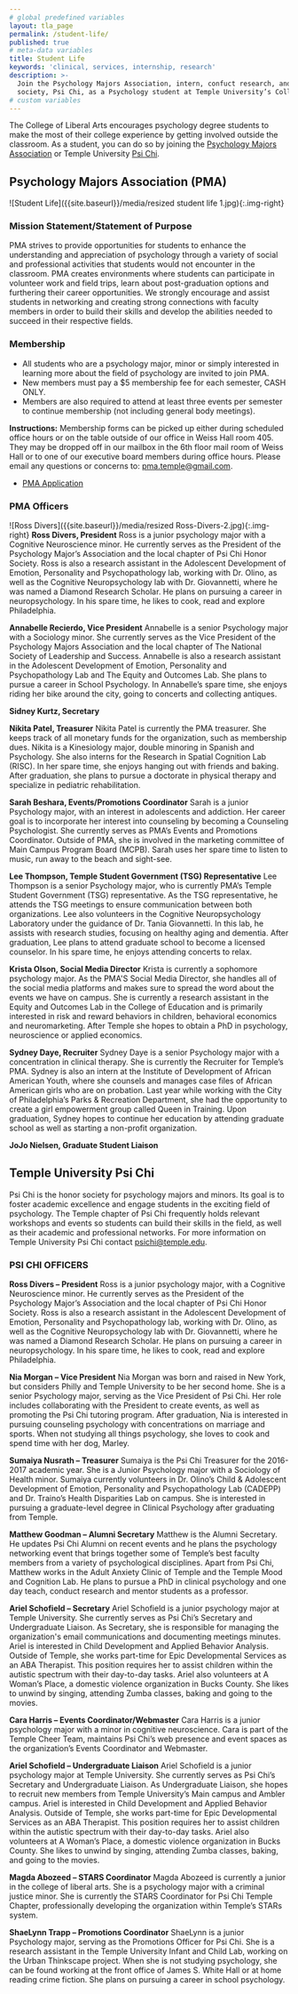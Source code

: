 ```yaml
---
# global predefined variables
layout: tla_page
permalink: /student-life/
published: true
# meta-data variables
title: Student Life
keywords: 'clinical, services, internship, research'
description: >-
  Join the Psychology Majors Association, intern, confuct research, and look into the Psychology honors
  society, Psi Chi, as a Psychology student at Temple University’s College of Liberal Arts.
# custom variables
---
```

The College of Liberal Arts encourages psychology degree students to make the most of their college experience by getting involved outside the classroom. As a student, you can do so by joining the [Psychology Majors Association](#psychology-majors-association-pma) or Temple University [Psi Chi](#temple-university-psi-chi).

## Psychology Majors Association (PMA)
![Student Life]({{site.baseurl}}/media/resized student life 1.jpg){:.img-right}
### Mission Statement/Statement of Purpose
PMA strives to provide opportunities for students to enhance the understanding and appreciation of psychology through a variety of social and professional activities that students would not encounter in the classroom. PMA creates environments where students can participate in volunteer work and field trips, learn about post-graduation options and furthering their career opportunities. We strongly encourage and assist students in networking and creating strong connections with faculty members in order to build their skills and develop the abilities needed to succeed in their respective fields.

### Membership
- All students who are a psychology major, minor or simply interested in learning more about the field of psychology are invited to join PMA.
- New members must pay a $5 membership fee for each semester, CASH ONLY.
- Members are also required to attend at least three events per semester to continue membership (not including general body meetings).

**Instructions:**
Membership forms can be picked up either during scheduled office hours or on the table outside of our office in Weiss Hall room 405. They may be dropped off in our mailbox in the 6th floor mail room of Weiss Hall or to one of our executive board members during office hours. Please email any questions or concerns to: [pma.temple@gmail.com](mailto:pma.temple@gmail.com).
- [PMA Application](https://docs.google.com/document/d/1K707rW8UIZFno13xj2xuhv5hTzrlgPuIS6XR1e0yq-0/edit?usp=sharing)

### PMA Officers
![Ross Divers]({{site.baseurl}}/media/resized Ross-Divers-2.jpg){:.img-right}
**Ross Divers, President**
Ross is a junior psychology major with a Cognitive Neuroscience minor. He currently serves as the President of the Psychology Major’s Association and the local chapter of Psi Chi Honor Society. Ross is also a research assistant in the Adolescent Development of Emotion, Personality and Psychopathology lab, working with Dr. Olino, as well as the Cognitive Neuropsychology lab with Dr. Giovannetti, where he was named a Diamond Research Scholar. He plans on pursuing a career in neuropsychology. In his spare time, he likes to cook, read and explore Philadelphia.

**Annabelle Recierdo, Vice President**
Annabelle is a senior Psychology major with a Sociology minor. She currently serves as the Vice President of the Psychology Majors Association and the local chapter of The National Society of Leadership and Success. Annabelle is also a research assistant in the Adolescent Development of Emotion, Personality and Psychopathology Lab and The Equity and Outcomes Lab. She plans to pursue a career in School Psychology. In Annabelle’s spare time, she enjoys riding her bike around the city, going to concerts and collecting antiques.

**Sidney Kurtz, Secretary**

**Nikita Patel, Treasurer**
Nikita Patel is currently the PMA treasurer. She keeps track of all monetary funds for the organization, such as membership dues. Nikita is a Kinesiology major, double minoring in Spanish and Psychology. She also interns for the Research in Spatial Cognition Lab (RISC). In her spare time, she enjoys hanging out with friends and baking. After graduation, she plans to pursue a doctorate in physical therapy and specialize in pediatric rehabilitation.

**Sarah Beshara, Events/Promotions Coordinator**
Sarah is a junior Psychology major, with an interest in adolescents and addiction. Her career goal is to incorporate her interest into counseling by becoming a Counseling Psychologist. She currently serves as PMA’s Events and Promotions Coordinator. Outside of PMA, she is involved in the marketing committee of Main Campus Program Board (MCPB). Sarah uses her spare time to listen to music, run away to the beach and sight-see.

**Lee Thompson, Temple Student Government (TSG) Representative**
Lee Thompson is a senior Psychology major, who is currently PMA’s Temple Student Government (TSG) representative. As the TSG representative, he attends the TSG meetings to ensure communication between both organizations. Lee also volunteers in the Cognitive Neuropsychology Laboratory under the guidance of Dr. Tania Giovannetti.  In this lab, he assists with research studies, focusing on healthy aging and dementia. After graduation, Lee plans to attend graduate school to become a licensed counselor. In his spare time, he enjoys attending concerts to relax.

**Krista Olson, Social Media Director**
Krista is currently a sophomore psychology major. As the PMA'S Social Media Director, she handles all of the social media platforms and makes sure to spread the word about the events we have on campus. She is currently a research assistant in the Equity and Outcomes Lab in the College of Education and is primarily interested in risk and reward behaviors in children, behavioral economics and neuromarketing. After Temple she hopes to obtain a PhD in psychology, neuroscience or applied economics.

**Sydney Daye, Recruiter**
Sydney Daye is a senior Psychology major with a concentration in clinical therapy. She is currently the Recruiter for Temple’s PMA. Sydney is also an intern at the Institute of Development of African American Youth, where she counsels and manages case files of African American girls who are on probation. Last year while working with the City of Philadelphia’s Parks & Recreation Department, she had the opportunity to create a girl empowerment group called Queen in Training. Upon graduation, Sydney hopes to continue her education by attending graduate school as well as starting a non-profit organization.

**JoJo Nielsen, Graduate Student Liaison**

## Temple University Psi Chi
Psi Chi is the honor society for psychology majors and minors. Its goal is to foster academic excellence and engage students in the exciting field of psychology. The Temple chapter of Psi Chi frequently holds relevant workshops and events so students can build their skills in the field, as well as their academic and professional networks. For more information on Temple University Psi Chi contact [psichi@temple.edu](psichi@temple.edu).

### PSI CHI OFFICERS
**Ross Divers – President**
Ross is a junior psychology major, with a Cognitive Neuroscience minor. He currently serves as the President of the Psychology Major’s Association and the local chapter of Psi Chi Honor Society. Ross is also a research assistant in the Adolescent Development of Emotion, Personality and Psychopathology lab, working with Dr. Olino, as well as the Cognitive Neuropsychology lab with Dr. Giovannetti, where he was named a Diamond Research Scholar. He plans on pursuing a career in neuropsychology. In his spare time, he likes to cook, read and explore Philadelphia.

**Nia Morgan – Vice President**
Nia Morgan was born and raised in New York, but considers Philly and Temple University to be her second home. She is a senior Psychology major, serving as the Vice President of Psi Chi. Her role includes collaborating with the President to create events, as well as promoting the Psi Chi tutoring program. After graduation, Nia is interested in pursuing counseling psychology with concentrations on marriage and sports. When not studying all things psychology, she loves to cook and spend time with her dog, Marley.

**Sumaiya Nusrath – Treasurer**
Sumaiya is the Psi Chi Treasurer for the 2016-2017 academic year. She is a Junior Psychology major with a Sociology of Health minor. Sumaiya currently volunteers in Dr. Olino’s Child & Adolescent Development of Emotion, Personality and Psychopathology Lab (CADEPP) and Dr. Traino’s Health Disparities Lab on campus. She is interested in pursuing a graduate-level degree in Clinical Psychology after graduating from Temple.

**Matthew Goodman – Alumni Secretary**
Matthew is the Alumni Secretary. He updates Psi Chi Alumni on recent events and he plans the psychology networking event that brings together some of Temple’s best faculty members from a variety of psychological disciplines. Apart from Psi Chi, Matthew works in the Adult Anxiety Clinic of Temple and the Temple Mood and Cognition Lab. He plans to pursue a PhD in clinical psychology and one day teach, conduct research and mentor students as a professor.

**Ariel Schofield – Secretary**
Ariel Schofield is a junior psychology major at Temple University. She currently serves as Psi Chi’s Secretary and Undergraduate Liaison. As Secretary, she is responsible for managing the organization's email communications and documenting meetings minutes. Ariel is interested in Child Development and Applied Behavior Analysis. Outside of Temple, she works part-time for Epic Developmental Services as an ABA Therapist. This position requires her to assist children within the autistic spectrum with their day-to-day tasks. Ariel also volunteers at A Woman’s Place, a domestic violence organization in Bucks County. She likes to unwind by singing, attending Zumba classes, baking and going to the movies.

**Cara Harris – Events Coordinator/Webmaster**
Cara Harris is a junior psychology major with a minor in cognitive neuroscience. Cara is part of the Temple Cheer Team, maintains Psi Chi’s web presence and event spaces as the organization’s Events Coordinator and Webmaster.

**Ariel Schofield – Undergraduate Liaison**
Ariel Schofield is a junior psychology major at Temple University.  She currently serves as Psi Chi’s Secretary and Undergraduate Liaison. As Undergraduate Liaison, she hopes to recruit new members from Temple University’s Main campus and Ambler campus. Ariel is interested in Child Development and Applied Behavior Analysis. Outside of Temple, she works part-time for Epic Developmental Services as an ABA Therapist. This position requires her to assist children within the autistic spectrum with their day-to-day tasks. Ariel also volunteers at A Woman’s Place, a domestic violence organization in Bucks County. She likes to unwind by singing, attending Zumba classes, baking, and going to the movies.

**Magda Abozeed – STARS Coordinator**
Magda Abozeed is currently a junior in the college of liberal arts. She is a psychology major with a criminal justice minor. She is currently the STARS Coordinator for Psi Chi Temple Chapter, professionally developing the organization within Temple’s STARs system.

**ShaeLynn Trapp – Promotions Coordinator**
ShaeLynn is a junior Psychology major, serving as the Promotions Officer for Psi Chi. She is a research assistant in the Temple University Infant and Child Lab, working on the Urban Thinkscape project. When she is not studying psychology, she can be found working at the front office of James S. White Hall or at home reading crime fiction. She plans on pursuing a career in school psychology.
